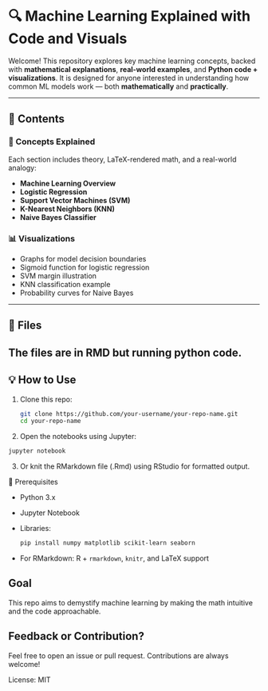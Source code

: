 # 🔍 Machine Learning Explained with Code and Visuals

Welcome! This repository explores key machine learning concepts, backed with **mathematical explanations**, **real-world examples**, and **Python code + visualizations**. It is designed for anyone interested in understanding how common ML models work — both **mathematically** and **practically**.

---

## 📁 Contents

### 📘 Concepts Explained
Each section includes theory, LaTeX-rendered math, and a real-world analogy:

- **Machine Learning Overview**
- **Logistic Regression**  
- **Support Vector Machines (SVM)**
- **K-Nearest Neighbors (KNN)**
- **Naive Bayes Classifier**

### 📊 Visualizations
- Graphs for model decision boundaries  
- Sigmoid function for logistic regression  
- SVM margin illustration  
- KNN classification example  
- Probability curves for Naive Bayes

---

## 📓 Files

The files are in RMD but running python code.
---

## 💡 How to Use

1. Clone this repo:
   ```bash
   git clone https://github.com/your-username/your-repo-name.git
   cd your-repo-name
   ````
2. Open the notebooks using Jupyter:
 
 ````bash
 jupyter notebook
  ````
3. Or knit the RMarkdown file (.Rmd) using RStudio for formatted output.

📌 Prerequisites

* Python 3.x
* Jupyter Notebook
* Libraries:
  
  ````bash
  pip install numpy matplotlib scikit-learn seaborn
  ````
* For RMarkdown: R + `rmarkdown`, `knitr`, and LaTeX support

## Goal

This repo aims to demystify machine learning by making the math intuitive and the code approachable.

## Feedback or Contribution?

Feel free to open an issue or pull request. Contributions are always welcome!

License: MIT


   
